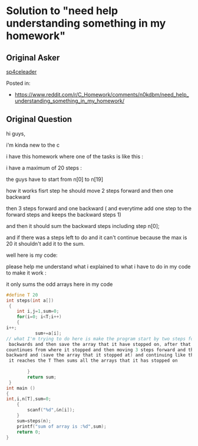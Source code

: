 # Solution to "need help understanding something in my homework"

## Original Asker
[sp4celeader](https://www.reddit.com/user/sp4celeader/)

Posted in:
- https://www.reddit.com/r/C_Homework/comments/n0kdbm/need_help_understanding_something_in_my_homework/

## Original Question
hi guys,

i'm kinda new to the c

i have this homework where one of the tasks is like this :

i have a maximum of 20 steps :

the guys have to start from n[0] to n[19]

how it works fisrt step he should move 2 steps forward and then one backward

then 3 steps forward and one backward ( and everytime add one step to the forward steps and keeps the backward steps 1)

and then it should sum the backward steps including step n[0];

and if there was a steps left to do and it can't continue because the max is 20 it shouldn't add it to the sum.

well here is my code:

please help me understand what i explained to what i have to do in my code to make it work :

it only sums the odd arrays here in my code
```C
#define T 20
int steps(int a[])
 {
 	int i,j=1,sum=0;
    for(i=0; i<T;i++)
    {
i++;
           sum+=a[i];
// what I'm trying to do here is make the program start by two steps forward then
 backwards and then save the array that it have stopped on, after that it 
countinues from where it stopped and then moving 3 steps forward and then 1 
backward and (save the array that it stopped at) and continuing like this until
 it reaches the T Then sums all the arrays that it has stopped on
 
        }
     	return sum;
 }
int main ()
{
int,i,n[T],sum=0;  
    {
        scanf("%d",&n[i]);
    }
    sum=steps(n);
    printf("sum of array is :%d",sum);
    return 0;
}
```
